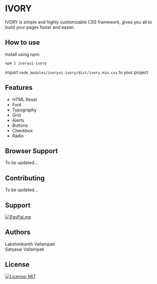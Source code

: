 # IVORY

IVORY is simple and highly customizable CSS framework, gives you all to build your pages faster and easier.

## How to use

Install using npm:

```shell
npm i ivoryui-ivory
```
import `node_modules/ivoryui-ivory/dist/ivory.min.css` to your project

## Features

- HTML Reset
- Font
- Typography
- Grid
- Alerts
- Buttons
- Checkbox
- Radio

## Browser Support

To be updated...

## Contributing

To be updated...


## Support

[![PayPal.me](https://img.shields.io/badge/paypal-donate-119fde.svg)](https://www.paypal.me/LakshmikanthV)


## Authors

Lakshmikanth Vallampati<br/>
Satyasai Vallampati

## License

[![License: MIT](https://img.shields.io/badge/License-MIT-blue.svg)](https://opensource.org/licenses/MIT)

